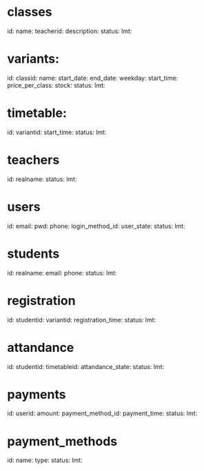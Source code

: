 # classes
id: 
name: 
teacherid:
description:
status:
lmt:

# variants: 
id:
classid:
name:
start_date:
end_date:
weekday:
start_time:
price_per_class:
stock:
status:
lmt:

# timetable:
id:
variantid:
start_time:
status:
lmt:

# teachers
id:
realname:
status:
lmt:

# users
id:
email:
pwd:
phone:
login_method_id:
user_state:
status:
lmt:

# students
id:
realname:
email:
phone:
status:
lmt:

# registration
id:
studentid:
variantid:
registration_time:
status:
lmt:

# attandance
id:
studentid:
timetableid:
attandance_state: 
status:
lmt:

# payments
id:
userid:
amount:
payment_method_id:
payment_time:
status:
lmt:

# payment_methods
id:
name:
type:
status:
lmt:
